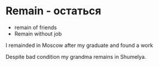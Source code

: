 # Remain - остаться




- remain of friends
- Remain without job

I remainded in Moscow after my graduate and found a work

Despite bad condition my grandma remains in Shumelya.